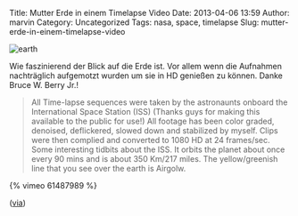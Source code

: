 Title: Mutter Erde in einem Timelapse Video
Date: 2013-04-06 13:59
Author: marvin
Category: Uncategorized
Tags: nasa, space, timelapse
Slug: mutter-erde-in-einem-timelapse-video

![earth]({filename}/images/earth.jpg)

Wie faszinierend der Blick auf die Erde ist. Vor allem wenn die
Aufnahmen nachträglich aufgemotzt wurden um sie in HD genießen zu
können. Danke Bruce W. Berry Jr.!

> All Time-lapse sequences were taken by the astronaunts onboard the
> International Space Station (ISS) (Thanks guys for making this
> available to the public for use!) All footage has been color graded,
> denoised, deflickered, slowed down and stabilized by myself. Clips
> were then complied and converted to 1080 HD at 24 frames/sec.  
>  Some interesting tidbits about the ISS. It orbits the planet about
> once every 90 mins and is about 350 Km/217 miles. The yellow/greenish
> line that you see over the earth is Airgolw.

{% vimeo 61487989 %}

([via](http://www.petapixel.com/2013/04/04/time-lapse-shows-what-earth-looks-like-to-astronauts-on-the-iss/))

